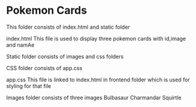 # Pokemon Cards

This folder consists of index.html and static folder

index.html
    This file is used to display three pokemon cards with id,image and namAe

Static folder consists of images and css folders

CSS folder consists of app.css

app.css
    This file is linked to index.html in frontend folder which is used for styling for that file

Images folder consists of three images
    Bulbasaur
    Charmandar
    Squirtle
